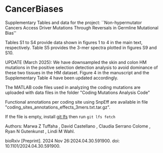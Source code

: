 # CancerBiases
Supplementary Tables and data for the project: ``Non-hypermutator Cancers Access Driver Mutations Through Reversals in Germline Mutational Bias''

Tables S1 to S4 provide data shown in figures 1 to 4 in the main text, respectively. Table S5 provides the 3-mer spectra plotted in figures S9 and S10.

UPDATE (March 2025): We have downsampled the skin and colon HM mutations in the positive selection detection analysis to avoid dominance of these two tissues in the HM dataset. Figure 4 in the manuscript and the Supplementary Table 4 have been updated accordingly.

The MATLAB code files used in analyzing the coding mutations are uploaded with data files in the folder "Coding Mutations Analysis Code"


Functional annotations per coding site using SnpEff are available in file "coding_sites_annotations_effects_3mers.txt.tar.gz".

If the file is empty, install [git lfs](https://git-lfs.com/) then run `git lfs fetch`



Authors: Marwa Z Tuffaha , David Castellano , Claudia Serrano Colome , Ryan N Gutenkunst , Lindi M Wahl.

bioRxiv [Preprint]. 2024 Nov 26:2024.04.30.591900. doi: 10.1101/2024.04.30.591900.



